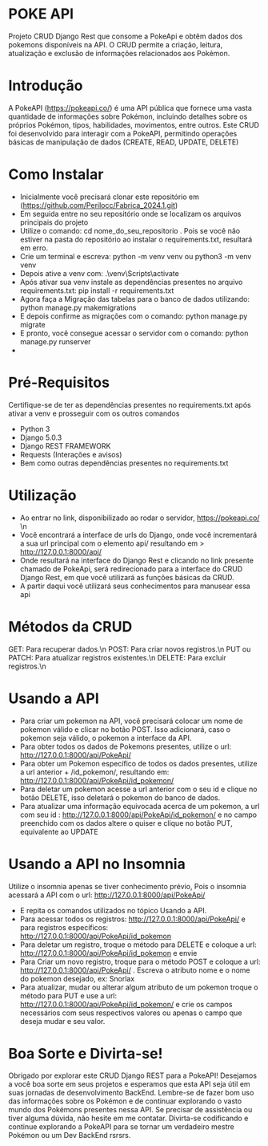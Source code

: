 # POKE API
Projeto CRUD Django Rest que consome a PokeApi e obtêm dados dos pokemons disponíveis na API.
O CRUD permite a criação, leitura, atualização e exclusão de informações relacionados aos Pokémon.

# Introdução
A PokeAPI (https://pokeapi.co/) é uma API pública que fornece uma vasta quantidade de informações sobre Pokémon, incluindo detalhes sobre os próprios Pokémon, tipos, habilidades, movimentos, entre outros. Este CRUD foi desenvolvido para interagir com a PokeAPI, permitindo operações básicas de manipulação de dados (CREATE, READ, UPDATE, DELETE)

# Como Instalar
- Inicialmente você precisará clonar este repositório em (https://github.com/Perilocc/Fabrica_2024.1.git)
- Em seguida entre no seu repositório onde se localizam os arquivos principais do projeto
- Utilize o comando: cd nome_do_seu_repositorio . Pois se você não estiver na pasta do repositório ao instalar o requirements.txt, resultará em erro.
- Crie um terminal e escreva: python -m venv venv ou python3 -m venv venv
- Depois ative a venv com: .\venv\Scripts\activate 
- Após ativar sua venv instale as dependências presentes no arquivo requirements.txt: pip install -r requirements.txt
- Agora faça a Migração das tabelas para o banco de dados utilizando: python manage.py makemigrations
- E depois confirme as migrações com o comando: python manage.py migrate
- E pronto, você consegue acessar o servidor com o comando: python manage.py runserver
- 
# Pré-Requisitos
Certifique-se de ter as dependências presentes no requirements.txt após ativar a venv e prosseguir com os outros comandos
- Python 3
- Django 5.0.3
- Django REST FRAMEWORK
- Requests (Interações e avisos)
- Bem como outras dependências presentes no requirements.txt

# Utilização
- Ao entrar no link, disponibilizado ao rodar o servidor, https://pokeapi.co/ \n
- Você encontrará a interface de urls do Django, onde você incrementará a sua url principal com o elemento api/ resultando em > http://127.0.0.1:8000/api/
- Onde resultará na interface do Django Rest e clicando no link presente chamado de PokeApi, será redirecionado para a interface do CRUD Django Rest, em que você utilizará as funções básicas da CRUD.
- A partir daqui você utilizará seus conhecimentos para manusear essa api

# Métodos da CRUD
GET: Para recuperar dados.\n
POST: Para criar novos registros.\n
PUT ou PATCH: Para atualizar registros existentes.\n
DELETE: Para excluir registros.\n

# Usando a API
- Para criar um pokemon na API, você precisará colocar um nome de pokemon válido e clicar no botão POST. Isso adicionará, caso o pokemon seja válido, o pokemon a interface da API.
- Para obter todos os dados de Pokemons presentes, utilize o url: http://127.0.0.1:8000/api/PokeApi/
- Para obter um Pokemon específico de todos os dados presentes, utilize a url anterior + /id_pokemon/, resultando em: http://127.0.0.1:8000/api/PokeApi/id_pokemon/
- Para deletar um pokemon acesse a url anterior com o seu id e clique no botão DELETE, isso deletará o pokemon do banco de dados.
- Para atualizar uma informação equivocada acerca de um pokemon, a url com seu id : http://127.0.0.1:8000/api/PokeApi/id_pokemon/ e no campo preenchido com os dados altere o quiser e clique no botão PUT, equivalente ao UPDATE

# Usando a API no Insomnia
Utilize o insomnia apenas se tiver conhecimento prévio, Pois o insomnia acessará a API com o url: http://127.0.0.1:8000/api/PokeApi/
- E repita os comandos utilizados no tópico Usando a API.
- Para acessar todos os registros: http://127.0.0.1:8000/api/PokeApi/ e para registros específicos: http://127.0.0.1:8000/api/PokeApi/id_pokemon
- Para deletar um registro, troque o método para DELETE e coloque a url: http://127.0.0.1:8000/api/PokeApi/id_pokemon e envie
- Para Criar um novo registro, troque para o método POST e coloque a url: http://127.0.0.1:8000/api/PokeApi/ . Escreva o atributo nome e o nome do pokemon desejado, ex: Snorlax
- Para atualizar, mudar ou alterar algum atributo de um pokemon troque o método para PUT e use a url: http://127.0.0.1:8000/api/PokeApi/id_pokemon/ e crie os campos necessários com seus respectivos valores ou apenas o campo que deseja mudar e seu valor.

# Boa Sorte e Divirta-se!
Obrigado por explorar este CRUD Django REST para a PokeAPI! Desejamos a você boa sorte em seus projetos e esperamos que esta API seja útil em suas jornadas de desenvolvimento BackEnd. Lembre-se de fazer bom uso das informações sobre os Pokémon e de continuar explorando o vasto mundo dos Pokémons presentes nessa API. Se precisar de assistência ou tiver alguma dúvida, não hesite em me contatar. Divirta-se codificando e continue explorando a PokeAPI para se tornar um verdadeiro mestre Pokémon ou um Dev BackEnd rsrsrs.
